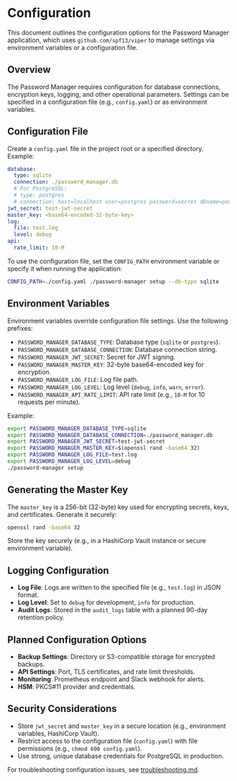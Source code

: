 # Configuration

This document outlines the configuration options for the Password Manager application, which uses `github.com/spf13/viper` to manage settings via environment variables or a configuration file.

## Overview
The Password Manager requires configuration for database connections, encryption keys, logging, and other operational parameters. Settings can be specified in a configuration file (e.g., `config.yaml`) or as environment variables.

## Configuration File
Create a `config.yaml` file in the project root or a specified directory. Example:

```yaml
database:
  type: sqlite
  connection: ./password_manager.db
  # For PostgreSQL:
  # type: postgres
  # connection: host=localhost user=postgres password=secret dbname=password_manager sslmode=disable
jwt_secret: test-jwt-secret
master_key: <base64-encoded-32-byte-key>
log:
  file: test.log
  level: debug
api:
  rate_limit: 10-M
```

To use the configuration file, set the `CONFIG_PATH` environment variable or specify it when running the application:

```bash
CONFIG_PATH=./config.yaml ./password-manager setup --db-type sqlite
```

## Environment Variables
Environment variables override configuration file settings. Use the following prefixes:

- `PASSWORD_MANAGER_DATABASE_TYPE`: Database type (`sqlite` or `postgres`).
- `PASSWORD_MANAGER_DATABASE_CONNECTION`: Database connection string.
- `PASSWORD_MANAGER_JWT_SECRET`: Secret for JWT signing.
- `PASSWORD_MANAGER_MASTER_KEY`: 32-byte base64-encoded key for encryption.
- `PASSWORD_MANAGER_LOG_FILE`: Log file path.
- `PASSWORD_MANAGER_LOG_LEVEL`: Log level (`debug`, `info`, `warn`, `error`).
- `PASSWORD_MANAGER_API_RATE_LIMIT`: API rate limit (e.g., `10-M` for 10 requests per minute).

Example:

```bash
export PASSWORD_MANAGER_DATABASE_TYPE=sqlite
export PASSWORD_MANAGER_DATABASE_CONNECTION=./password_manager.db
export PASSWORD_MANAGER_JWT_SECRET=test-jwt-secret
export PASSWORD_MANAGER_MASTER_KEY=$(openssl rand -base64 32)
export PASSWORD_MANAGER_LOG_FILE=test.log
export PASSWORD_MANAGER_LOG_LEVEL=debug
./password-manager setup
```

## Generating the Master Key
The `master_key` is a 256-bit (32-byte) key used for encrypting secrets, keys, and certificates. Generate it securely:

```bash
openssl rand -base64 32
```

Store the key securely (e.g., in a HashiCorp Vault instance or secure environment variable).

## Logging Configuration
- **Log File**: Logs are written to the specified file (e.g., `test.log`) in JSON format.
- **Log Level**: Set to `debug` for development, `info` for production.
- **Audit Logs**: Stored in the `audit_logs` table with a planned 90-day retention policy.

## Planned Configuration Options
- **Backup Settings**: Directory or S3-compatible storage for encrypted backups.
- **API Settings**: Port, TLS certificates, and rate limit thresholds.
- **Monitoring**: Prometheus endpoint and Slack webhook for alerts.
- **HSM**: PKCS#11 provider and credentials.

## Security Considerations
- Store `jwt_secret` and `master_key` in a secure location (e.g., environment variables, HashiCorp Vault).
- Restrict access to the configuration file (`config.yaml`) with file permissions (e.g., `chmod 600 config.yaml`).
- Use strong, unique database credentials for PostgreSQL in production.

For troubleshooting configuration issues, see [troubleshooting.md](troubleshooting.md).
